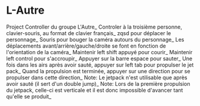 # L-Autre
Project Controller du groupe L'Autre_
Controler à la troisième personne, clavier-souris, au format de clavier français_
zqsd pour déplacer le personnage_
Souris pour bouger la caméra autours du personnage_
Les déplacements avant/arrière/gauche/droite se font en fonction de l'orientation de la caméra_
Maintenir left shift appuyé pour courir_
Maintenir left control pour s'accroupir_
Appuyer sur la barre espace pour sauter_
Une fois dans les airs après avoir sauté, appuyer sur left tab pour propulser le jet pack_
Quand la propulsion est terminée, appuyer sur une direction pour se propulser dans cette direction_
Note: Le jetpack n'est utilisable que après avoir sauté (il sert d'un double jump)_
Note: Lors de la première propulsion du jetpack, celle-ci est verticale et il est donc impossible d'avancer tant qu'elle se produit_

